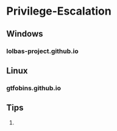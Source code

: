 # Privilege-Escalation

## Windows

### lolbas-project.github.io

## Linux

### gtfobins.github.io

## Tips

1.
